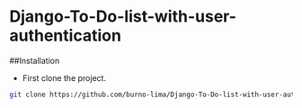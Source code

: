 # Django-To-Do-list-with-user-authentication

##Installation

- First clone the project.

```sh
git clone https://github.com/burno-lima/Django-To-Do-list-with-user-authentication.git
```
